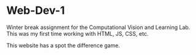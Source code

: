 # Web-Dev-1 

Winter break assignment for the Computational Vision and Learning Lab. 
This was my first time working with HTML, JS, CSS, etc. 

This website has a spot the difference game. 

